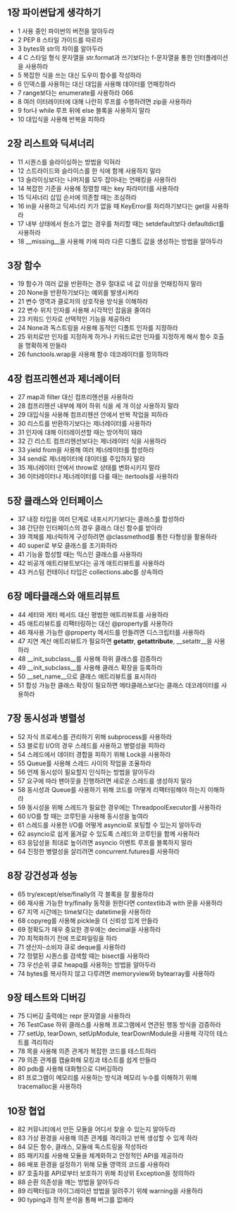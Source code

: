 ## 1장 파이썬답게 생각하기
* 1 사용 중인 파이썬의 버전을 알아두라
* 2 PEP 8 스타일 가이드를 따르라
* 3 bytes와 str의 차이를 알아두라
* 4 C 스타일 형식 문자열을 str.format과 쓰기보다는 f-문자열을 통한 인터폴레이션을 사용하라
* 5 복잡한 식을 쓰는 대신 도우미 함수를 작성하라
* 6 인덱스를 사용하는 대신 대입을 사용해 데이터를 언패킹하라
* 7 range보다는 enumerate를 사용하라 066
* 8 여러 이터레이터에 대해 나란히 루프를 수행하려면 zip을 사용하라
* 9 for나 while 루프 뒤에 else 블록을 사용하지 말라
* 10 대입식을 사용해 반복을 피하라


## 2장 리스트와 딕셔너리
* 11 시퀀스를 슬라이싱하는 방법을 익혀라
* 12 스트라이드와 슬라이스를 한 식에 함께 사용하지 말라
* 13 슬라이싱보다는 나머지를 모두 잡아내는 언패킹을 사용하라
* 14 복잡한 기준을 사용해 정렬할 때는 key 파라미터를 사용하라
* 15 딕셔너리 삽입 순서에 의존할 때는 조심하라
* 16 in을 사용하고 딕셔너리 키가 없을 때 KeyError를 처리하기보다는 get을 사용하라
* 17 내부 상태에서 원소가 없는 경우를 처리할 때는 setdefault보다 defaultdict를 사용하라
* 18 __missing__을 사용해 키에 따라 다른 디폴트 값을 생성하는 방법을 알아두라


## 3장 함수
* 19 함수가 여러 값을 반환하는 경우 절대로 네 값 이상을 언패킹하지 말라
* 20 None을 반환하기보다는 예외를 발생시켜라
* 21 변수 영역과 클로저의 상호작용 방식을 이해하라
* 22 변수 위치 인자를 사용해 시각적인 잡음을 줄여라
* 23 키워드 인자로 선택적인 기능을 제공하라
* 24 None과 독스트링을 사용해 동적인 디폴트 인자를 지정하라
* 25 위치로만 인자를 지정하게 하거나 키워드로만 인자를 지정하게 해서 함수 호출을 명확하게 만들라
* 26 functools.wrap을 사용해 함수 데코레이터를 정의하라


## 4장 컴프리헨션과 제너레이터
* 27 map과 filter 대신 컴프리헨션을 사용하라
* 28 컴프리헨션 내부에 제어 하위 식을 세 개 이상 사용하지 말라
* 29 대입식을 사용해 컴프리헨션 안에서 반복 작업을 피하라
* 30 리스트를 반환하기보다는 제너레이터를 사용하라
* 31 인자에 대해 이터레이션할 때는 방어적이 돼라
* 32 긴 리스트 컴프리헨션보다는 제너레이터 식을 사용하라
* 33 yield from을 사용해 여러 제너레이터를 합성하라
* 34 send로 제너레이터에 데이터를 주입하지 말라
* 35 제너레이터 안에서 throw로 상태를 변화시키지 말라
* 36 이터레이터나 제너레이터를 다룰 때는 itertools를 사용하라


## 5장 클래스와 인터페이스
* 37 내장 타입을 여러 단계로 내포시키기보다는 클래스를 합성하라
* 38 간단한 인터페이스의 경우 클래스 대신 함수를 받아라
* 39 객체를 제너릭하게 구성하려면 @classmethod를 통한 다형성을 활용하라
* 40 super로 부모 클래스를 초기화하라
* 41 기능을 합성할 때는 믹스인 클래스를 사용하라
* 42 비공개 애트리뷰트보다는 공개 애트리뷰트를 사용하라
* 43 커스텀 컨테이너 타입은 collections.abc를 상속하라


## 6장 메타클래스와 애트리뷰트
* 44 세터와 게터 메서드 대신 평범한 애트리뷰트를 사용하라
* 45 애트리뷰트를 리팩터링하는 대신 @property를 사용하라
* 46 재사용 가능한 @property 메서드를 만들려면 디스크립터를 사용하라
* 47 지연 계산 애트리뷰트가 필요하면 __getattr__, __getattribute__, __setattr__을 사용하라
* 48 __init_subclass__를 사용해 하위 클래스를 검증하라
* 49 __init_subclass__를 사용해 클래스 확장을 등록하라
* 50 __set_name__으로 클래스 애트리뷰트를 표시하라
* 51 합성 가능한 클래스 확장이 필요하면 메타클래스보다는 클래스 데코레이터를 사용하라


## 7장 동시성과 병렬성
* 52 자식 프로세스를 관리하기 위해 subprocess를 사용하라
* 53 블로킹 I/O의 경우 스레드를 사용하고 병렬성을 피하라
* 54 스레드에서 데이터 경합을 피하기 위해 Lock을 사용하라
* 55 Queue를 사용해 스레드 사이의 작업을 조율하라
* 56 언제 동시성이 필요할지 인식하는 방법을 알아두라
* 57 요구에 따라 팬아웃을 진행하려면 새로운 스레드를 생성하지 말라
* 58 동시성과 Queue를 사용하기 위해 코드를 어떻게 리팩터링해야 하는지 이해하라
* 59 동시성을 위해 스레드가 필요한 경우에는 ThreadpoolExecutor를 사용하라
* 60 I/O를 할 때는 코루틴을 사용해 동시성을 높여라
* 61 스레드를 사용한 I/O를 어떻게 asyncio로 포팅할 수 있는지 알아두라
* 62 asyncio로 쉽게 옮겨갈 수 있도록 스레드와 코루틴을 함께 사용하라
* 63 응답성을 최대로 높이려면 asyncio 이벤트 루프를 블록하지 말라
* 64 진정한 병렬성을 살리려면 concurrent.futures를 사용하라


## 8장 강건성과 성능
* 65 try/except/else/finally의 각 블록을 잘 활용하라
* 66 재사용 가능한 try/finally 동작을 원한다면 contextlib과 with 문을 사용하라
* 67 지역 시간에는 time보다는 datetime을 사용하라
* 68 copyreg를 사용해 pickle을 더 신뢰성 있게 만들라
* 69 정확도가 매우 중요한 경우에는 decimal을 사용하라
* 70 최적화하기 전에 프로파일링을 하라
* 71 생산자-소비자 큐로 deque를 사용하라
* 72 정렬된 시퀀스를 검색할 때는 bisect를 사용하라
* 73 우선순위 큐로 heapq를 사용하는 방법을 알아두라
* 74 bytes를 복사하지 않고 다루려면 memoryview와 bytearray를 사용하라


## 9장 테스트와 디버깅
* 75 디버깅 출력에는 repr 문자열을 사용하라
* 76 TestCase 하위 클래스를 사용해 프로그램에서 연관된 행동 방식을 검증하라
* 77 setUp, tearDown, setUpModule, tearDownModule을 사용해 각각의 테스트를 격리하라
* 78 목을 사용해 의존 관계가 복잡한 코드를 테스트하라
* 79 의존 관계를 캡슐화해 모킹과 테스트를 쉽게 만들라
* 80 pdb를 사용해 대화형으로 디버깅하라
* 81 프로그램이 메모리를 사용하는 방식과 메모리 누수를 이해하기 위해 tracemalloc을 사용하라


## 10장 협업
* 82 커뮤니티에서 만든 모듈을 어디서 찾을 수 있는지 알아두라
* 83 가상 환경을 사용해 의존 관계를 격리하고 반복 생성할 수 있게 하라
* 84 모든 함수, 클래스, 모듈에 독스트링을 작성하라
* 85 패키지를 사용해 모듈을 체계화하고 안정적인 API를 제공하라
* 86 배포 환경을 설정하기 위해 모듈 영역의 코드를 사용하라
* 87 호출자를 API로부터 보호하기 위해 최상위 Exception을 정의하라
* 88 순환 의존성을 깨는 방법을 알아두라
* 89 리팩터링과 마이그레이션 방법을 알려주기 위해 warning을 사용하라
* 90 typing과 정적 분석을 통해 버그를 없애라 